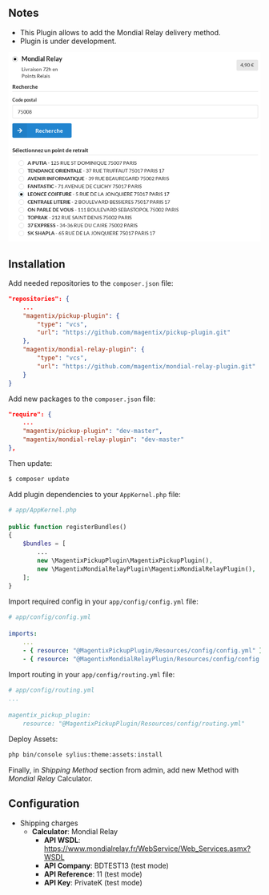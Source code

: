 ## Notes

* This Plugin allows to add the Mondial Relay delivery method.
* Plugin is under development.

![Alt text](doc/images/shipping.png "Mondial Relay Shipping Method")

## Installation

Add needed repositories to the `composer.json` file:

```json
"repositories": {
    ...
    "magentix/pickup-plugin": {
        "type": "vcs",
        "url": "https://github.com/magentix/pickup-plugin.git"
    },
    "magentix/mondial-relay-plugin": {
        "type": "vcs",
        "url": "https://github.com/magentix/mondial-relay-plugin.git"
    }
}
```

Add new packages to the `composer.json` file:

```json
"require": {
    ...
    "magentix/pickup-plugin": "dev-master",
    "magentix/mondial-relay-plugin": "dev-master"
},
```

Then update:

```bash
$ composer update
```

Add plugin dependencies to your `AppKernel.php` file:

```php
# app/AppKernel.php

public function registerBundles()
{
    $bundles = [
        ...
        new \MagentixPickupPlugin\MagentixPickupPlugin(),
        new \MagentixMondialRelayPlugin\MagentixMondialRelayPlugin(),
    ];
}
```

Import required config in your `app/config/config.yml` file:

```yaml
# app/config/config.yml

imports:
    ...
    - { resource: "@MagentixPickupPlugin/Resources/config/config.yml" }
    - { resource: "@MagentixMondialRelayPlugin/Resources/config/config.yml" }
```
    
Import routing in your `app/config/routing.yml` file:

```yaml
# app/config/routing.yml
...

magentix_pickup_plugin:
    resource: "@MagentixPickupPlugin/Resources/config/routing.yml"
```

Deploy Assets:

```bash
php bin/console sylius:theme:assets:install
```

Finally, in *Shipping Method* section from admin, add new Method with *Mondial Relay* Calculator.

## Configuration

* Shipping charges
  * **Calculator**: Mondial Relay
      * **API WSDL**: https://www.mondialrelay.fr/WebService/Web_Services.asmx?WSDL
      * **API Company**: BDTEST13 (test mode)
      * **API Reference**: 11 (test mode)
      * **API Key**: PrivateK (test mode)